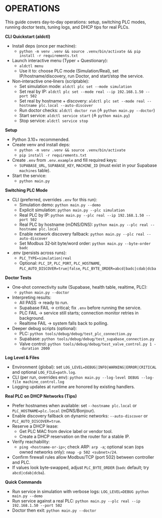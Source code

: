 # OPERATIONS

This guide covers day‑to‑day operations: setup, switching PLC modes, running doctor tests, tuning logs, and DHCP tips for real PLCs.

**CLI Quickstart (aldctl)**
- Install deps (once per machine):
  - `python -m venv .venv && source .venv/bin/activate && pip install -r requirements.txt`
- Launch interactive menu (Typer + Questionary):
  - `aldctl menu`
  - Use it to: choose PLC mode (Simulation/Real), set IP/hostname/discovery, run Doctor, and start/stop the service.
- Non‑interactive one‑liners (scriptable):
  - Set simulation mode: `aldctl plc set --mode simulation`
  - Set real by IP: `aldctl plc set --mode real --ip 192.168.1.50 --port 502`
  - Set real by hostname + discovery: `aldctl plc set --mode real --hostname plc.local --auto-discover`
  - Run doctor checks: `aldctl doctor run` (≙ `python main.py --doctor`)
  - Start service: `aldctl service start` (≙ `python main.py`)
  - Stop service: `aldctl service stop`

**Setup**
- Python 3.10+ recommended.
- Create venv and install deps:
  - `python -m venv .venv && source .venv/bin/activate`
  - `pip install -r requirements.txt`
- Create `.env` from `.env.example` and fill required keys:
  - `SUPABASE_URL`, `SUPABASE_KEY`, `MACHINE_ID` (must exist in your Supabase `machines` table).
- Start the service:
  - `python main.py`

**Switching PLC Mode**
- CLI (preferred, overrides `.env` for this run):
  - Simulation demo: `python main.py --demo`
  - Explicit simulation: `python main.py --plc simulation`
  - Real PLC by IP: `python main.py --plc real --ip 192.168.1.50 --port 502`
  - Real PLC by hostname (mDNS/DNS): `python main.py --plc real --hostname plc.local`
  - Enable network discovery fallback: `python main.py --plc real --auto-discover`
  - Set Modbus 32‑bit byte/word order: `python main.py --byte-order badc`
- .env (persists across runs):
  - `PLC_TYPE=simulation|real`
  - Optional: `PLC_IP`, `PLC_PORT`, `PLC_HOSTNAME`, `PLC_AUTO_DISCOVER=true|false`, `PLC_BYTE_ORDER=abcd|badc|cdab|dcba`

**Doctor Tests**
- One‑shot connectivity suite (Supabase, health table, realtime, PLC):
  - `python main.py --doctor`
- Interpreting results:
  - All PASS → ready to run.
  - Supabase FAIL → critical; fix `.env` before running the service.
  - PLC FAIL → service still starts; connection monitor retries in background.
  - Realtime FAIL → system falls back to polling.
- Deeper debug scripts (optional):
  - PLC: `python tools/debug/debug/test_plc_connection.py`
  - Supabase: `python tools/debug/debug/test_supabase_connection.py`
  - Valve control: `python tools/debug/debug/test_valve_control.py 1 --duration 2000`

**Log Level & Files**
- Environment (global): set `LOG_LEVEL=DEBUG|INFO|WARNING|ERROR|CRITICAL` and optional `LOG_FILE=path.log`.
- CLI (per run, overrides env): `python main.py --log-level DEBUG --log-file machine_control.log`
- Logging updates at runtime are honored by existing handlers.

**Real PLC on DHCP Networks (Tips)**
- Prefer hostnames when available: set `--hostname plc.local` or `PLC_HOSTNAME=plc.local` (mDNS/Bonjour).
- Enable discovery fallback on dynamic networks: `--auto-discover` or `PLC_AUTO_DISCOVER=true`.
- Reserve a DHCP lease:
  - Get PLC MAC from device label or vendor tool.
  - Create a DHCP reservation on the router for a stable IP.
- Verify reachability:
  - `ping <hostname-or-ip>`; check ARP: `arp -a`; optional scan (ops owned networks only): `nmap -p 502 <subnet>/24`.
- Confirm firewall rules allow Modbus/TCP (port 502) between controller and PLC.
- If values look byte‑swapped, adjust `PLC_BYTE_ORDER` (`badc` default; try `abcd|cdab|dcba`).

**Quick Commands**
- Run service in simulation with verbose logs: `LOG_LEVEL=DEBUG python main.py --demo`
- Run service against a real PLC: `python main.py --plc real --ip 192.168.1.50 --port 502`
- Doctor then exit: `python main.py --doctor`
